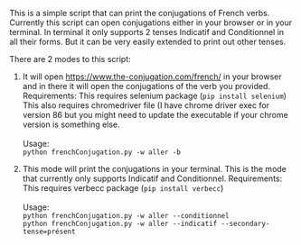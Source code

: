 This is a simple script that can print the conjugations of French verbs.
Currently this script can open conjugations either in your browser
or in your terminal. In terminal it only supports 2 tenses Indicatif and Conditionnel
in all their forms. But it can be very easily extended to print out other tenses.

There are 2 modes to this script:
1. It will open https://www.the-conjugation.com/french/ in your browser and in there it will open the
        conjugations of the verb you provided.
    Requirements: This requires selenium package (`pip install selenium`)
                  This also requires chromedriver file (I have chrome driver exec for version 86 but you
                    might need to update the executable if your chrome version is something else.
    <br/><br/>Usage: <br/>`python frenchConjugation.py -w aller -b`

2. This mode will print the conjugations in your terminal. This is the mode that currently only
supports Indicatif and Conditionnel.
    Requirements: This requires verbecc package (`pip install verbecc`)
    <br/><br/>Usage: <br/>`python frenchConjugation.py -w aller --conditionnel`
           <br/>`python frenchConjugation.py -w aller --indicatif --secondary-tense=présent`